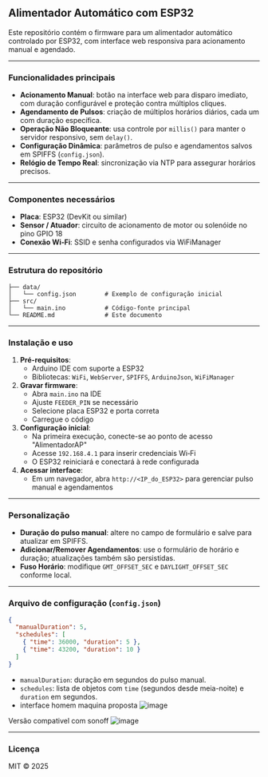 ## Alimentador Automático com ESP32

Este repositório contém o firmware para um alimentador automático controlado por ESP32, com interface web responsiva para acionamento manual e agendado.

---

### Funcionalidades principais

- **Acionamento Manual**: botão na interface web para disparo imediato, com duração configurável e proteção contra múltiplos cliques.
- **Agendamento de Pulsos**: criação de múltiplos horários diários, cada um com duração específica.
- **Operação Não Bloqueante**: usa controle por `millis()` para manter o servidor responsivo, sem `delay()`.
- **Configuração Dinâmica**: parâmetros de pulso e agendamentos salvos em SPIFFS (`config.json`).
- **Relógio de Tempo Real**: sincronização via NTP para assegurar horários precisos.

---

### Componentes necessários

- **Placa**: ESP32 (DevKit ou similar)
- **Sensor / Atuador**: circuito de acionamento de motor ou solenóide no pino GPIO 18
- **Conexão Wi‑Fi**: SSID e senha configurados via WiFiManager

---

### Estrutura do repositório

```text
├── data/
│   └── config.json        # Exemplo de configuração inicial
├── src/
│   └── main.ino           # Código-fonte principal
└── README.md              # Este documento
```

---

### Instalação e uso

1. **Pré-requisitos**:
   - Arduino IDE com suporte a ESP32
   - Bibliotecas: `WiFi`, `WebServer`, `SPIFFS`, `ArduinoJson`, `WiFiManager`
2. **Gravar firmware**:
   - Abra `main.ino` na IDE
   - Ajuste `FEEDER_PIN` se necessário
   - Selecione placa ESP32 e porta correta
   - Carregue o código
3. **Configuração inicial**:
   - Na primeira execução, conecte-se ao ponto de acesso "AlimentadorAP"
   - Acesse `192.168.4.1` para inserir credenciais Wi‑Fi
   - O ESP32 reiniciará e conectará à rede configurada
4. **Acessar interface**:
   - Em um navegador, abra `http://<IP_do_ESP32>` para gerenciar pulso manual e agendamentos

---

### Personalização

- **Duração do pulso manual**: altere no campo de formulário e salve para atualizar em SPIFFS.
- **Adicionar/Remover Agendamentos**: use o formulário de horário e duração; atualizações também são persistidas.
- **Fuso Horário**: modifique `GMT_OFFSET_SEC` e `DAYLIGHT_OFFSET_SEC` conforme local.

---

### Arquivo de configuração (`config.json`)

```json
{
  "manualDuration": 5,
  "schedules": [
    { "time": 36000, "duration": 5 },   
    { "time": 43200, "duration": 10 }
  ]
}
```
- `manualDuration`: duração em segundos do pulso manual.
- `schedules`: lista de objetos com `time` (segundos desde meia-noite) e `duration` em segundos.
- interface homem maquina proposta
![image](https://github.com/user-attachments/assets/1b6b81a9-00d1-4dea-85ae-0f15d058e63f)


Versão compativel com sonoff 
![image](https://github.com/user-attachments/assets/4ddb7258-2778-4195-9d28-cc6b8e67064d)

---

### Licença

MIT © 2025

